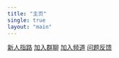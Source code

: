 ```yaml
---
title: "主页"
single: true
layout: "main"
---
```



<div class="button-container">
  <a href="/posts/guide" class="button">新人指路</a>
  <a href="/redirect?target=https://jq.qq.com/?k=5WukPKv" class="button">加入群聊</a>
  <a href="/redirect?target=https://qun.qq.com/qqweb/qunpro/share?inviteCode=2l2COvdUN0S" class="button">加入频道</a>
  <a href="/redirect?target=https://qun.qq.com/qqweb/qunpro/share?inviteCode=2jKeVdfLFtI" class="button">问题反馈</a>
</div>

<script src="https://identity.netlify.com/v1/netlify-identity-widget.js"></script>